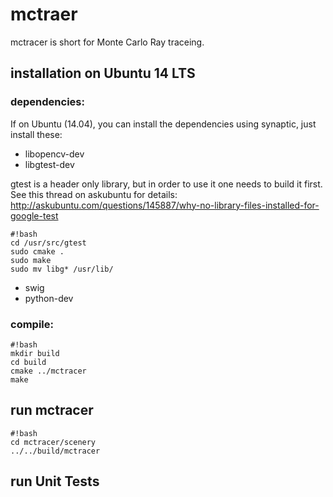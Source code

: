 # mctraer

mctracer is short for Monte Carlo Ray traceing.

## installation on Ubuntu 14 LTS

### dependencies:
If on Ubuntu (14.04), you can install the dependencies using
synaptic, just install these:

* libopencv-dev
* libgtest-dev

gtest is a header only library, but in order to use it
one needs to build it first. See this thread on askubuntu
for details:
http://askubuntu.com/questions/145887/why-no-library-files-installed-for-google-test
```
#!bash
cd /usr/src/gtest
sudo cmake .
sudo make
sudo mv libg* /usr/lib/
```


* swig
* python-dev

### compile:
```
#!bash
mkdir build
cd build
cmake ../mctracer
make

```
## run mctracer
```
#!bash
cd mctracer/scenery
../../build/mctracer

```

## run Unit Tests